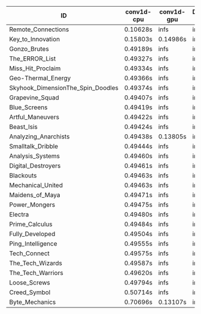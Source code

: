 |ID|conv1d-cpu|conv1d-gpu|DWSPConv2D-gpu|gemm-gpu|avg|
|-|-|-|-|-|-|
|Remote_Connections|0.10628s|infs|infs|4.70139s|infs|
|Key_to_Innovation|0.15803s|0.14986s|infs|2.76365s|infs|
|Gonzo_Brutes|0.49189s|infs|infs|4.62929s|infs|
|The_ERROR_List|0.49327s|infs|infs|4.69667s|infs|
|Miss_Hit_Proclaim|0.49334s|infs|infs|4.63296s|infs|
|Geo-Thermal_Energy|0.49366s|infs|infs|4.70487s|infs|
|Skyhook_DimensionThe_Spin_Doodles|0.49374s|infs|infs|4.70630s|infs|
|Grapevine_Squad|0.49407s|infs|infs|4.64537s|infs|
|Blue_Screens|0.49419s|infs|infs|4.70583s|infs|
|Artful_Maneuvers|0.49422s|infs|infs|4.70580s|infs|
|Beast_Isis|0.49424s|infs|infs|4.69805s|infs|
|Analyzing_Anarchists|0.49438s|0.13805s|infs|4.68575s|infs|
|Smalltalk_Dribble|0.49444s|infs|infs|4.64858s|infs|
|Analysis_Systems|0.49460s|infs|infs|4.68370s|infs|
|Digital_Destroyers|0.49461s|infs|infs|4.63021s|infs|
|Blackouts|0.49463s|infs|infs|4.62830s|infs|
|Mechanical_United|0.49463s|infs|infs|4.70393s|infs|
|Maidens_of_Maya|0.49471s|infs|infs|4.68794s|infs|
|Power_Mongers|0.49475s|infs|infs|4.70434s|infs|
|Electra|0.49480s|infs|infs|4.71117s|infs|
|Prime_Calculus|0.49484s|infs|infs|4.71594s|infs|
|Fully_Developed|0.49504s|infs|infs|4.68289s|infs|
|Ping_Intelligence|0.49555s|infs|infs|4.70312s|infs|
|Tech_Connect|0.49575s|infs|infs|4.69745s|infs|
|The_Tech_Wizards|0.49587s|infs|infs|4.69800s|infs|
|The_Tech_Warriors|0.49620s|infs|infs|4.71215s|infs|
|Loose_Screws|0.49794s|infs|infs|4.67939s|infs|
|Creed_Symbol|0.50714s|infs|infs|4.62308s|infs|
|Byte_Mechanics|0.70696s|0.13107s|infs|4.69664s|infs|
